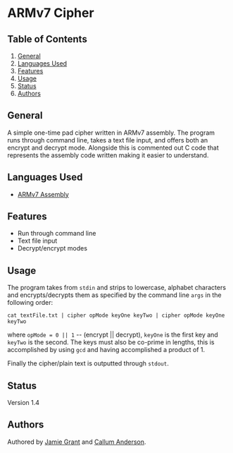 # ARMv7 Cipher
## Table of Contents
1. [General](#general)
2. [Languages Used](#languages-used)
3. [Features](#features)
4. [Usage](#usage)
5. [Status](#status)
6. [Authors](#authors)

## General
A simple one-time pad cipher written in ARMv7 assembly. The program runs through command line, takes a text file input, and offers both an encrypt and decrypt mode. Alongside this is commented out C code that represents the assembly code written making it easier to understand.

## Languages Used
* [ARMv7 Assembly](https://developer.arm.com/documentation/100076/latest/)

## Features
* Run through command line
* Text file input
* Decrypt/encrypt modes

## Usage
The program takes from `stdin` and strips to lowercase, alphabet characters and encrypts/decrypts them as specified by the command line `args` in the following order:
```
cat textFile.txt | cipher opMode keyOne keyTwo | cipher opMode keyOne keyTwo
```
where `opMode = 0 || 1`  -- (encrypt || decrypt), `keyOne` is the first key and `keyTwo` is the second.
The keys must also be co-prime in lengths, this is accomplished by using `gcd` and having accomplished a product of 1.

Finally the cipher/plain text is outputted through `stdout`.
   
## Status
Version 1.4

## Authors
Authored by [Jamie Grant](https://github.com/James-C-G) and [Callum Anderson](https://github.com/Callum-A).
